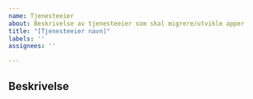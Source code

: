 ```yaml
---
name: Tjenesteeier
about: Beskrivelse av tjenesteeier som skal migrere/utvikle apper
title: "[Tjenesteeier navn]"
labels: ''
assignees: ''

---
```


## Beskrivelse

<todo>
